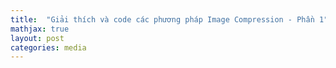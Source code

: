 ```yaml
---
title:  "Giải thích và code các phương pháp Image Compression - Phần 1"
mathjax: true
layout: post
categories: media
---
```


